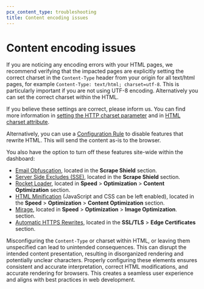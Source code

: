 ```yaml
---
pcx_content_type: troubleshooting
title: Content encoding issues
---
```


# Content encoding issues

If you are noticing any encoding errors with your HTML pages, we recommend verifying that the impacted pages are explicitly setting the correct charset in the `Content-Type` header from your origin for all text/html pages, for example `Content-Type: text/html; charset=utf-8`. This is particularly important if you are not using UTF-8 encoding. Alternatively you can set the correct charset within the HTML.

If you believe these settings are correct, please inform us. You can find more information in [setting the HTTP charset parameter](https://www.w3.org/International/articles/http-charset/index) and in [HTML charset attribute](https://www.w3schools.com/tags/att_meta_charset.asp).

Alternatively, you can use a [Configuration Rule](/rules/configuration-rules/) to disable features that rewrite HTML. This will send the content as-is to the browser.
 
You also have the option to turn off these features site-wide within the dashboard:

* [Email Obfuscation](/waf/tools/scrape-shield/email-address-obfuscation/), located in the **Scrape Shield** section.
* [Server Side Excludes (SSE)](/waf/tools/scrape-shield/server-side-excludes/#what-does-server-side-excludes-sse-do), located in the **Scrape Shield** section.
* [Rocket Loader](/speed/optimization/content/rocket-loader/), located in **Speed** > **Optimization** > **Content Optimization** section.
* [HTML Minification](/speed/optimization/content/auto-minify/) (JavaScript and CSS can be left enabled), located in the **Speed** > **Optimization** > **Content Optimization** section.
* [Mirage](/speed/optimization/images/mirage/#cloudflare-mirage), located in **Speed** > **Optimization** > **Image Optimization**. section.
* [Automatic HTTPS Rewrites](/ssl/edge-certificates/additional-options/automatic-https-rewrites/), located in the **SSL/TLS** > **Edge Certificates** section.

Misconfiguring the `Content-Type` or charset within HTML, or leaving them unspecified can lead to unintended consequences. This can disrupt the intended content presentation, resulting in disorganized rendering and potentially unclear characters. Properly configuring these elements ensures consistent and accurate interpretation, correct HTML modifications, and accurate rendering for browsers. This creates a seamless user experience and aligns with best practices in web development.